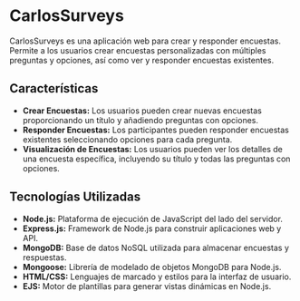 # CarlosSurveys

CarlosSurveys es una aplicación web para crear y responder encuestas. Permite a los usuarios crear encuestas personalizadas con múltiples preguntas y opciones, así como ver y responder encuestas existentes.

## Características
- **Crear Encuestas:** Los usuarios pueden crear nuevas encuestas proporcionando un título y añadiendo preguntas con opciones.
- **Responder Encuestas:** Los participantes pueden responder encuestas existentes seleccionando opciones para cada pregunta.
- **Visualización de Encuestas:** Los usuarios pueden ver los detalles de una encuesta específica, incluyendo su título y todas las preguntas con opciones.

## Tecnologías Utilizadas
- **Node.js:** Plataforma de ejecución de JavaScript del lado del servidor.
- **Express.js:** Framework de Node.js para construir aplicaciones web y API.
- **MongoDB:** Base de datos NoSQL utilizada para almacenar encuestas y respuestas.
- **Mongoose:** Librería de modelado de objetos MongoDB para Node.js.
- **HTML/CSS:** Lenguajes de marcado y estilos para la interfaz de usuario.
- **EJS:** Motor de plantillas para generar vistas dinámicas en Node.js.
